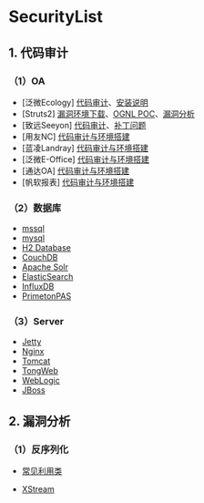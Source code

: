 # SecurityList

## 1. 代码审计 ##

### （1）OA ###

* [泛微Ecology]
[代码审计](https://github.com/ax1sX/SecurityList/blob/main/Ecology9/EcologyAudit.md)、[安装说明](https://github.com/ax1sX/SecurityList/blob/main/Ecology9/install.md)
* [Struts2]
[漏洞环境下载](https://github.com/ax1sX/SecurityList/tree/main/Struts2/demo)、[OGNL POC](https://github.com/ax1sX/SecurityList/blob/main/Struts2/POC%E8%A7%A3%E6%9E%90.md)、[漏洞分析](https://github.com/ax1sX/SecurityList/blob/main/Struts2/Struts2%E6%BC%8F%E6%B4%9E%E5%88%86%E6%9E%90.md)
* [致远Seeyon]
[代码审计](https://github.com/ax1sX/SecurityList/blob/main/Seeyon/SeeyonAudit.md)、[补丁问题](https://github.com/ax1sX/SecurityList/blob/main/Seeyon/clazzDecompile.md)
* [用友NC]
[代码审计与环境搭建](https://github.com/ax1sX/SecurityList/blob/main/Yongyou/yongyou_NC_Audit.md)
* [蓝凌Landray]
[代码审计与环境搭建](https://github.com/ax1sX/SecurityList/blob/main/Landray/LandrayEkpAudit.md)
* [泛微E-Office]
[代码审计与环境搭建](https://github.com/ax1sX/SecurityList/blob/main/WeaverE-Office/%E6%B3%9B%E5%BE%AEE-Office.md)
* [通达OA]
[代码审计与环境搭建](https://github.com/ax1sX/SecurityList/blob/main/TongdaOA/%E9%80%9A%E8%BE%BEOA.md)
* [帆软报表]
[代码审计与环境搭建](https://github.com/ax1sX/SecurityList/blob/main/FineReport/FineReportAudit.md)

### （2）数据库 ###
* [mssql](https://github.com/ax1sX/SecurityList/blob/main/SQL/mssql.md)
* [mysql](https://github.com/ax1sX/SecurityList/blob/main/SQL/mysql.md)
* [H2 Database](https://github.com/ax1sX/SecurityList/blob/main/Database/H2%20Database.md)
* [CouchDB](https://github.com/ax1sX/SecurityList/blob/main/Database/CouchDB.md)
* [Apache Solr](https://github.com/ax1sX/SecurityList/blob/main/Database/Apache%20Solr.md)
* [ElasticSearch](https://github.com/ax1sX/SecurityList/blob/main/Database/ElasticSearch.md)
* [InfluxDB](https://github.com/ax1sX/SecurityList/blob/main/Database/InfluxDB.md)
* [PrimetonPAS](https://github.com/ax1sX/SecurityList/blob/main/Primeton/PrimetonPASAudit.md)

### （3）Server ###
* [Jetty](https://github.com/ax1sX/SecurityList/blob/main/Server/Jetty.md)
* [Nginx](https://github.com/ax1sX/SecurityList/blob/main/Server/Nginx.md)
* [Tomcat](https://github.com/ax1sX/SecurityList/blob/main/Server/Tomcat.md)
* [TongWeb](https://github.com/ax1sX/SecurityList/blob/main/Server/TongWeb.md)
* [WebLogic](https://github.com/ax1sX/SecurityList/blob/main/Server/Weblogic.md)
* [JBoss](https://github.com/ax1sX/SecurityList/blob/main/Server/Jboss.md)


## 2. 漏洞分析 ##

### （1）反序列化 ###
* [常见利用类](https://github.com/ax1sX/SecurityList/blob/main/Deserialization/%E5%B8%B8%E8%A7%81%E5%88%A9%E7%94%A8%E7%B1%BB.md)

* [XStream](https://github.com/ax1sX/SecurityList/blob/main/Deserialization/xstream.md)




